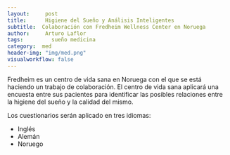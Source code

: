 ```yaml
---
layout:     post
title:      Higiene del Sueño y Análisis Inteligentes
subtitle:  Colaboración con Fredheim Wellness Center en Noruega
author:     Arturo Laflor
tags: 		  sueño medicina
category:  med
header-img: "img/med.png"
visualworkflow: false
---
```


Fredheim es un centro de vida sana en Noruega con el que se está haciendo un trabajo de colaboración. El centro de vida sana aplicará una encuesta entre sus pacientes para identificar las posibles relaciones entre la higiene del sueño y la calidad del mismo. <br />

Los cuestionarios serán aplicado en tres idiomas:
* Inglés
* Alemán
* Noruego
